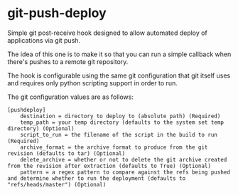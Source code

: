 git-push-deploy
===============

Simple git post-receive hook designed to allow automated deploy of applications via git push.

The idea of this one is to make it so that you can run a simple callback when there's pushes to a remote git repository.

The hook is configurable using the same git configuration that git itself uses and requires only python scripting support in order to run.

The git configuration values are as follows:

    [pushdeploy]
        destination = directory to deploy to (absolute path) (Required)
        temp_path = your temp directory (defaults to the system set temp directory) (Optional)
        script_to_run = the filename of the script in the build to run (Required)
        archive_format = the archive format to produce from the git revision (defaults to tar) (Optional)
        delete_archive = whether or not to delete the git archive created from the revision after extraction (defaults to True) (Optional)
        pattern = a regex pattern to compare against the refs being pushed and determine whether to run the deployment (defaults to "refs/heads/master") (Optional)
